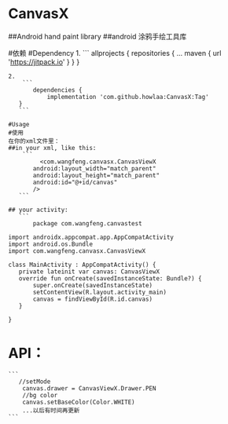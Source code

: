 # CanvasX
##Android hand paint library
##android 涂鸦手绘工具库

#依赖
#Dependency
1.
    ```
        allprojects {
		repositories {
			...
			maven { url 'https://jitpack.io' }
		}
	}
 ```
 2.
     ```
        dependencies {
	        implementation 'com.github.howlaa:CanvasX:Tag'
	}
    ```
 
 #Usage
 #使用
 在你的xml文件里：
 ##in your xml, like this:
     ```
          <com.wangfeng.canvasx.CanvasViewX
        android:layout_width="match_parent"
        android:layout_height="match_parent"
        android:id="@+id/canvas"
        />
    ```
    
## your activity:
    ```
        package com.wangfeng.canvastest

import androidx.appcompat.app.AppCompatActivity
import android.os.Bundle
import com.wangfeng.canvasx.CanvasViewX

class MainActivity : AppCompatActivity() {
    private lateinit var canvas: CanvasViewX
    override fun onCreate(savedInstanceState: Bundle?) {
        super.onCreate(savedInstanceState)
        setContentView(R.layout.activity_main)
        canvas = findViewById(R.id.canvas)
    }

}
```
# API：
    ```
       //setMode
        canvas.drawer = CanvasViewX.Drawer.PEN
        //bg color
        canvas.setBaseColor(Color.WHITE)
        ...以后有时间再更新
    ```
    
    
